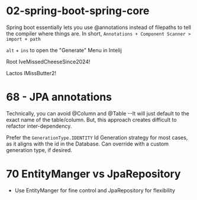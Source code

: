 # 02-spring-boot-spring-core

Spring boot essentially lets you use @annotations instead of filepaths to tell the compiler where things are. In short, `Annotations + Component Scanner > import + path`

`alt` + `ins` to open the "Generate" Menu in Intelij


Root
IveMissedCheeseSince2024!

Lactos
IMissButter2!

# 68 - JPA annotations
Technically, you can avoid @Column and @Table --It will just default to the exact name of the table/column. 
But, this approach creates difficult to refactor inter-dependency.

Prefer the `GenerationType.IDENTITY` Id Generation strategy for most cases, as it aligns with the id in the Database.
Can override with a custom generation type, if desired. 

# 70 EntityManger vs JpaRepository
- Use EntityManger for fine control and JpaRepository for flexibility